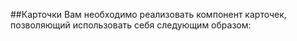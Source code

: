 ##Карточки
Вам необходимо реализовать компонент карточек, позволяющий использовать себя следующим образом:
